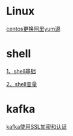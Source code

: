 # Linux
[centos更换阿里yum源](https://github.com/chenjb04/Doc/blob/master/linux/centos7更换yum阿里源.md)

# shell

[1、shell基础](https://github.com/chenjb04/Doc/blob/master/shell/1、shell基础.md)

[2、shell变量](https://github.com/chenjb04/Doc/blob/master/shell/2、shell变量.md)

# kafka

[kafka使用SSL加密和认证](https://github.com/chenjb04/Doc/blob/master/kafka/kafka使用SSL加密和认证.md)

